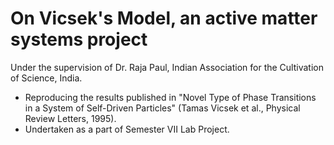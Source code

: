 # On Vicsek's Model, an active matter systems project

Under the supervision of Dr. Raja Paul, Indian Association for the Cultivation of Science, India.

* Reproducing the results published in "Novel Type of Phase Transitions in a System of Self-Driven Particles" (Tamas Vicsek et al., Physical Review Letters, 1995).
* Undertaken as a part of Semester VII Lab Project.
